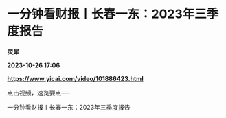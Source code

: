 # 一分钟看财报丨长春一东：2023年三季度报告
**灵犀**

**2023-10-26 17:06**

**https://www.yicai.com/video/101886423.html**

点击视频，速览要点──

一分钟看财报丨长春一东：2023年三季度报告